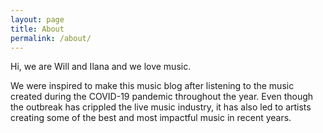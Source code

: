 ```yaml
---
layout: page
title: About
permalink: /about/
---
```


Hi, we are Will and Ilana and we love music.

We were inspired to make this music blog after listening to the music created during the COVID-19 pandemic throughout the year. Even though the outbreak has crippled the live music industry, it has also led to artists creating some of the best and most impactful music in recent years.
